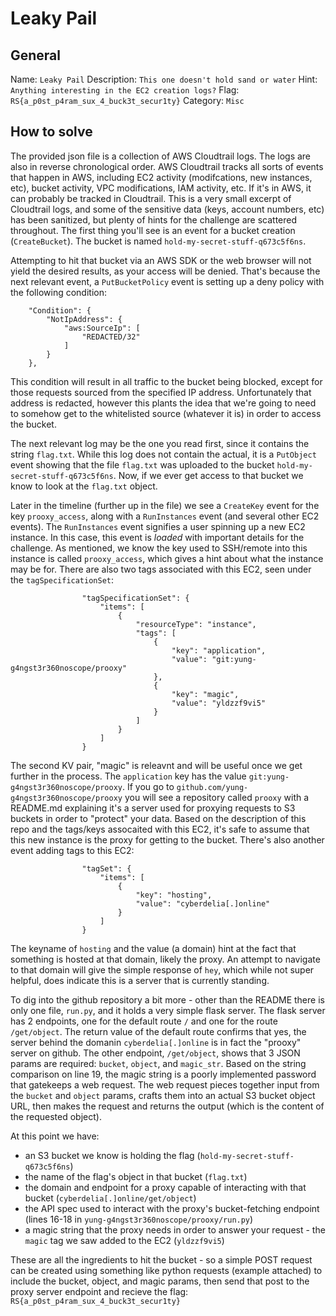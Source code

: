 # Leaky Pail

## General 
Name: `Leaky Pail`
Description: `This one doesn't hold sand or water`
Hint: `Anything interesting in the EC2 creation logs?`
Flag: `RS{a_p0st_p4ram_sux_4_buck3t_secur1ty}` 
Category: `Misc`

## How to solve 
The provided json file is a collection of AWS Cloudtrail logs. The logs are also in reverse chronological order. AWS Cloudtrail tracks all sorts of events that happen in AWS, including EC2 activity (modifcations, new instances, etc), bucket activity, VPC modifications, IAM activity, etc. If it's in AWS, it can probably be tracked in Cloudtrail. This is a very small excerpt of Cloudtrail logs, and some of the sensitive data (keys, account numbers, etc) has been sanitized, but plenty of hints for the challenge are scattered throughout. The first thing you'll see is an event for a bucket creation (`CreateBucket`). The bucket is named `hold-my-secret-stuff-q673c5f6ns`.

Attempting to hit that bucket via an AWS SDK or the web browser will not yield the desired results, as your access will be denied. That's because the next relevant event, a `PutBucketPolicy` event is setting up a deny policy with the following condition:

```
    "Condition": {
        "NotIpAddress": {
            "aws:SourceIp": [
                "REDACTED/32"
            ]
        }
    },
```

This condition will result in all traffic to the bucket being blocked, except for those requests sourced from the specified IP address. Unfortunately that address is redacted, however this plants the idea that we're going to need to somehow get to the whitelisted source (whatever it is) in order to access the bucket.

The next relevant log may be the one you read first, since it contains the string `flag.txt`. While this log does not contain the actual, it is a `PutObject` event showing that the file `flag.txt` was uploaded to the bucket `hold-my-secret-stuff-q673c5f6ns`. Now, if we ever get access to that bucket we know to look at the `flag.txt` object. 

Later in the timeline (further up in the file) we see a `CreateKey` event for the key `prooxy_access`, along with a `RunInstances` event (and several other EC2 events). The `RunInstances` event signifies a user spinning up a new EC2 instance. In this case, this event is _loaded_ with important details for the challenge. As mentioned, we know the key used to SSH/remote into this instance is called `prooxy_access`, which gives a hint about what the instance may be for. There are also two tags associated with this EC2, seen under the `tagSpecificationSet`:
```
                "tagSpecificationSet": {
                    "items": [
                        {
                            "resourceType": "instance",
                            "tags": [
                                {
                                    "key": "application",
                                    "value": "git:yung-g4ngst3r360noscope/prooxy"
                                },
                                {
                                    "key": "magic",
                                    "value": "yldzzf9vi5"
                                }
                            ]
                        }
                    ]
                }
```

The second KV pair, "magic" is releavnt and will be useful once we get further in the process. The `application` key has the value `git:yung-g4ngst3r360noscope/prooxy`. If you go to `github.com/yung-g4ngst3r360noscope/prooxy` you will see a repository called `prooxy` with a README.md explaining it's a server used for proxying requests to S3 buckets in order to "protect" your data. Based on the description of this repo and the tags/keys assocaited with this EC2, it's safe to assume that this new instance is the proxy for getting to the bucket. There's also another event adding tags to this EC2:
```
                "tagSet": {
                    "items": [
                        {
                            "key": "hosting",
                            "value": "cyberdelia[.]online"
                        }
                    ]
                }
```

The keyname of `hosting` and the value (a domain) hint at the fact that something is hosted at that domain, likely the proxy. An attempt to navigate to that domain will give the simple response of `hey`, which while not super helpful, does indicate this is a server that is currently standing.

To dig into the github repository a bit more - other than the README there is only one file, `run.py`, and it holds a very simple flask server. The flask server has 2 endpoints, one for the default route `/` and one for the route `/get/object`. The return value of the default route confirms that yes, the server behind the domanin `cyberdelia[.]online` is in fact the "prooxy" server on github. The other endpoint, `/get/object`, shows that 3 JSON params are required: `bucket`, `object`, and `magic_str`. Based on the string comparison on line 19, the magic string is a poorly implemented password that gatekeeps a web request. The web request pieces together input from the `bucket` and `object` params, crafts them into an actual S3 bucket object URL, then makes the request and returns the output (which is the content of the requested object). 

At this point we have:
- an S3 bucket we know is holding the flag (`hold-my-secret-stuff-q673c5f6ns`)
- the name of the flag's object in that bucket (`flag.txt`)
- the domain and endpoint for a proxy capable of interacting with that bucket (`cyberdelia[.]online/get/object`)
- the API spec used to interact with the proxy's bucket-fetching endpoint (lines 16-18 in `yung-g4ngst3r360noscope/prooxy/run.py`)
- a magic string that the proxy needs in order to answer your request - the `magic` tag we saw added to the EC2 (`yldzzf9vi5`)

These are all the ingredients to hit the bucket - so a simple POST request can be created using something like python requests (example attached) to include the bucket, object, and magic params, then send that post to the proxy server endpoint and recieve the flag: `RS{a_p0st_p4ram_sux_4_buck3t_secur1ty}` 